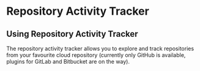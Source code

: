 # Repository Activity Tracker

## Using Repository Activity Tracker

The repository activity tracker allows you to explore and track repositories from
your favourite cloud repository (currently only GitHub is available, plugins for GitLab and Bitbucket are on the way).

